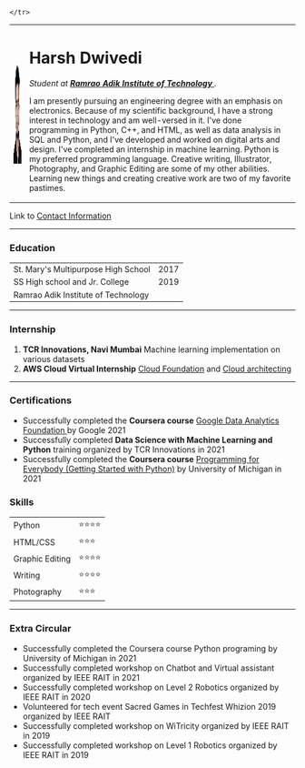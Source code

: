 <!DOCTYPE html>

<head>
  <meta charset="utf-8">
  <title>Harsh's Personal Site</title>
  <link rel="stylesheet" href="styles.css">
  <link rel="shortcut icon" href="favicon.ico">

</head>

<body>
  <table cellspacing=20>
    <tr>
      <td><img src="sett.jpg" alt="Harsh Profile Picture" width="150" height="180"></td>
      <td>
        <h1> Harsh Dwivedi </h1>
        <p><em>Student at <strong><a href="http://www.dypatil.edu/mumbai/rait/"> Ramrao Adik Institute of Technology </a></strong>.</em></p>
        <p>I am presently pursuing an engineering degree with
          an emphasis on electronics. Because of my scientific
          background, I have a strong interest in technology
          and am well-versed in it. I've done programming in
          Python, C++, and HTML, as well as data analysis in
          SQL and Python, and I've developed and worked on
          digital arts and design. I've completed an internship in
          machine learning. Python is my preferred
          programming language. Creative writing, Illustrator,
          Photography, and Graphic Editing are some of my
          other abilities. Learning new things and creating
          creative work are two of my favorite pastimes.</p>
      </td>


    </tr>
  </table>



  <p>Link to <a href="Contacts.html"> Contact Information</a> </p>
  <hr>
  <h3> Education </h3>
  <table cellspacing=10>
    <tr>
      <td>St. Mary's Multipurpose High School</td>
      <td>2017</td>
    </tr>
    <tr>
      <td>SS High school and Jr. College</td>
      <td>2019</td>
    </tr>
    <tr>
      <td>Ramrao Adik Institute of Technology</td>
    </tr>
  </table>
  <hr>
  <h3> Internship </h3>
  <ol>
    <li><strong>TCR Innovations, Navi Mumbai</strong> Machine learning implementation on various datasets</li>
    <li><strong>AWS Cloud Virtual Internship</strong> <a href="https://www.credly.com/badges/fe4eb1cc-bdd6-4aa2-a615-279a6d658333/public_url">Cloud Foundation</a> and <a
        href="https://www.credly.com/badges/9db45676-648f-4546-a16a-6aed1a18bcac/public_url">Cloud architecting</a> </li>
  </ol>
  <hr>
  <h3> Certifications </h3>
  <ul>
    <li>Successfully completed the <strong>Coursera course</strong> <a href="https://coursera.org/share/a1b06b133dac03c47830eb8a1d5fffd4">Google Data Analytics Foundation </a> by Google 2021</li>
    <li>Successfully completed <strong>Data Science with Machine Learning and Python</strong> training organized by TCR Innovations in 2021</li>
    <li>Successfully completed the <strong>Coursera course</strong> <a href="https://coursera.org/share/3f2fca65aa124d8f329f0e121f57db03">Programming for Everybody (Getting Started with Python)</a> by University of Michigan in 2021</li>

  </ul>

  <h3>Skills</h3>
  <table>
    <tr>
      <td>Python</td>
      <td>⭐⭐⭐⭐</td>
    </tr>
    <tr>
      <td>HTML/CSS</td>
      <td>⭐⭐⭐</td>
    </tr>
    <tr>
      <td>Graphic Editing</td>
      <td>⭐⭐⭐⭐</td>
    </tr>
    <tr>
      <td>Writing</td>
      <td>⭐⭐⭐⭐</td>
    </tr>
    <tr>
      <td>Photography</td>
      <td>⭐⭐⭐</td>
    </tr>
  </table>

  <hr>
  <h3>Extra Circular </h3>
  <ul>
    <li>Successfully completed the Coursera course Python programing by University of Michigan in 2021</li>
    <li>Successfully completed workshop on Chatbot and Virtual assistant organized by IEEE RAIT in 2021</li>
    <li>Successfully completed workshop on Level 2 Robotics organized by IEEE RAIT in 2020</li>
    <li>Volunteered for tech event Sacred Games in Techfest Whizion 2019 organized by IEEE RAIT</li>
    <li>Successfully completed workshop on WiTricity organized by IEEE RAIT in 2019</li>
    <li>Successfully completed workshop on Level 1 Robotics organized by IEEE RAIT in 2019</li>
  </ul>
</body>


</html>
